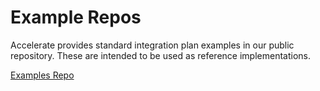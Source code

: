 # Example Repos

Accelerate provides standard integration plan examples in our public repository. These are intended to be used as reference implementations.

<a href="https://github.com/weaccelerateinc/examples" target="_parent">Examples Repo</a>
